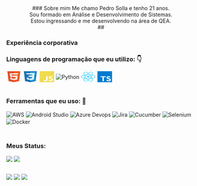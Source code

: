 <div align="center">### Sobre mim
Me chamo Pedro Solla e tenho 21 anos. <br>
Sou formado em Análise e Desenvolvimento de Sistemas. <br> 
Estou ingressando e me desenvolvendo na área de QEA. <br>
##</div>

### Experiência corporativa 

### Linguagens de programação que eu utilizo: 👇
<div style="display: inline_block">
   <img align="center" alt="HTML" height="30" width="40" src="https://raw.githubusercontent.com/devicons/devicon/master/icons/html5/html5-original.svg">
   <img align="center" alt="CSS" height="30" width="40" src="https://raw.githubusercontent.com/devicons/devicon/master/icons/css3/css3-original.svg">
   <img align="center" alt="Js" height="30" width="40" src="https://raw.githubusercontent.com/devicons/devicon/master/icons/javascript/javascript-plain.svg">
   <img align="center" alt="Python" height="30" width="40" src="https://cdn.jsdelivr.net/gh/devicons/devicon@latest/icons/python/python-original.svg">
   <img align="center" alt="React" height="30" width="40" src="https://raw.githubusercontent.com/devicons/devicon/master/icons/react/react-original.svg">
   <img align="center" alt="Ts" height="30" width="40" src="https://raw.githubusercontent.com/devicons/devicon/master/icons/typescript/typescript-plain.svg">
</div><br>

   ### Ferramentas que eu uso: 🔧
<div style="display: inline_block">
   <img align="center" alt="AWS" height="30" width="40" src="https://cdn.jsdelivr.net/gh/devicons/devicon@latest/icons/amazonwebservices/amazonwebservices-plain-wordmark.svg">
   <img align="center" alt="Android Studio" height="30" width="40" src="https://cdn.jsdelivr.net/gh/devicons/devicon@latest/icons/androidstudio/androidstudio-original.svg">
   <img align="center" alt="Azure Devops" height="30" width="40" src="https://cdn.jsdelivr.net/gh/devicons/devicon@latest/icons/azuredevops/azuredevops-original.svg">
   <img align="center" alt="Jira" height="30" width="40" src="https://cdn.jsdelivr.net/gh/devicons/devicon@latest/icons/jira/jira-original-wordmark.svg">
   <img align="center" alt="Cucumber" height="30" width="40" src="https://cdn.jsdelivr.net/gh/devicons/devicon@latest/icons/cucumber/cucumber-plain-wordmark.svg">
   <img align="center" alt="Selenium" height="30" width="40" src="https://cdn.jsdelivr.net/gh/devicons/devicon@latest/icons/selenium/selenium-original.svg">
   <img align="center" alt="Docker" height="30" width="40" src="https://cdn.jsdelivr.net/gh/devicons/devicon@latest/icons/docker/docker-original-wordmark.svg">
</div><br>
  
  ##
  
   ### Meus Status:
 <div style="display: inline_block"> 
<img height="170em" src="https://github-readme-stats.vercel.app/api?username=Psolla&rank_icon=github&theme=tokyonight">
<img height="170em" src="https://github-readme-stats.vercel.app/api/top-langs/?username=Psolla&layout=compact&theme=tokyonight">

##

<div>
   <a href="https://www.linkedin.com/in/pedrohsn/" target="_blank"><img src="https://img.shields.io/badge/-LinkedIn-%230077B5?style=for-the-badge&logo=linkedin&logoColor=white" target="_blank"></a> 
   <a href="https://www.instagram.com/_pedrosolla_/" target="_blank"><img src="https://img.shields.io/badge/-Instagram-%23E4405F?style=for-the-badge&logo=instagram&logoColor=white" target="_blank"></a>
   <a href="https://github.com/psolla" target="_blank"><img src="https://img.shields.io/badge/GitHub-100000?style=for-the-badge&logo=github&logoColor=white" target="_blank"></a>
</div>




